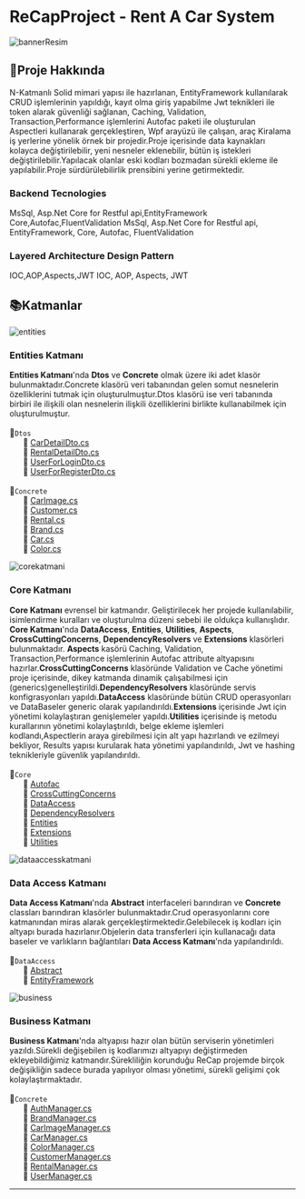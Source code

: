 # ReCapProject - Rent A Car System

![bannerResim](https://i.ibb.co/JyvYYdJ/Ads-z-tasar-m.png)

## :pushpin:Proje Hakkında
N-Katmanlı Solid mimari yapısı ile hazırlanan, EntityFramework kullanılarak CRUD işlemlerinin yapıldığı, kayıt olma giriş yapabilme Jwt teknikleri ile token alarak güvenliği sağlanan, Caching, Validation, Transaction,Performance işlemlerini Autofac paketi ile oluşturulan Aspectleri kullanarak gerçekleştiren, Wpf arayüzü ile çalışan, araç Kiralama iş yerlerine yönelik örnek bir projedir.Proje içerisinde data kaynakları kolayca değiştirilebilir, yeni nesneler eklenebilir, bütün iş istekleri değiştirilebilir.Yapılacak olanlar eski kodları bozmadan sürekli ekleme ile yapılabilir.Proje sürdürülebilirlik prensibini yerine getirmektedir.

### Backend Tecnologies
MsSql, Asp.Net Core for Restful api,EntityFramework Core,Autofac,FluentValidation
MsSql, Asp.Net Core for Restful api, EntityFramework, Core, Autofac, FluentValidation
### Layered Architecture Design Pattern
IOC,AOP,Aspects,JWT
IOC, AOP, Aspects, JWT

## :books:Katmanlar
![entities](https://i.ibb.co/LJn8Y9X/Ads-z-tasar-m.jpg)

### Entities Katmanı
**Entities Katmanı**'nda **Dtos** ve **Concrete** olmak üzere iki adet klasör bulunmaktadır.Concrete klasörü veri tabanından gelen somut nesnelerin özelliklerini tutmak için oluşturulmuştur.Dtos klasörü ise veri tabanında birbiri ile ilişkili olan nesnelerin ilişkili özelliklerini birlikte kullanabilmek için oluşturulmuştur.
<br><br>:file_folder:`Dtos`  
&nbsp;&nbsp;&nbsp;&nbsp;&nbsp;&nbsp;:page_facing_up: [CarDetailDto.cs](https://github.com/atakanreyhanioglu/ReCapSolution/blob/master/Entities/DTOs/CarDetailDto.cs) 
<br>&nbsp;&nbsp;&nbsp;&nbsp;&nbsp;&nbsp;:page_facing_up: [RentalDetailDto.cs](https://github.com/atakanreyhanioglu/ReCapSolution/blob/master/Entities/DTOs/RentalDetailDto.cs) 
<br>&nbsp;&nbsp;&nbsp;&nbsp;&nbsp;&nbsp;:page_facing_up: [UserForLoginDto.cs](https://github.com/atakanreyhanioglu/ReCapSolution/blob/master/Entities/DTOs/UserForLoginDto.cs) 
<br>&nbsp;&nbsp;&nbsp;&nbsp;&nbsp;&nbsp;:page_facing_up: [UserForRegisterDto.cs](https://github.com/atakanreyhanioglu/ReCapSolution/blob/master/Entities/DTOs/UserForRegisterDto.cs) 
<br> <br> :file_folder:`Concrete`  
&nbsp;&nbsp;&nbsp;&nbsp;&nbsp;&nbsp;:page_facing_up: [CarImage.cs](https://github.com/atakanreyhanioglu/ReCapSolution/blob/master/Entities/Concrete/CarImage.cs) 
<br>&nbsp;&nbsp;&nbsp;&nbsp;&nbsp;&nbsp;:page_facing_up: [Customer.cs](https://github.com/atakanreyhanioglu/ReCapSolution/blob/master/Entities/Concrete/Customer.cs) 
<br>&nbsp;&nbsp;&nbsp;&nbsp;&nbsp;&nbsp;:page_facing_up: [Rental.cs](https://github.com/atakanreyhanioglu/ReCapSolution/blob/master/Entities/Concrete/Rental.cs) 
<br>&nbsp;&nbsp;&nbsp;&nbsp;&nbsp;&nbsp;:page_facing_up: [Brand.cs](https://github.com/atakanreyhanioglu/ReCapSolution/blob/master/Entities/Concrete/Brand.cs)  
&nbsp;&nbsp;&nbsp;&nbsp;&nbsp;&nbsp;:page_facing_up: [Car.cs](https://github.com/atakanreyhanioglu/ReCapSolution/blob/master/Entities/Concrete/Car.cs)  
&nbsp;&nbsp;&nbsp;&nbsp;&nbsp;&nbsp;:page_facing_up: [Color.cs](https://github.com/atakanreyhanioglu/ReCapSolution/blob/master/Entities/Concrete/Color.cs)  

![corekatmani](https://i.ibb.co/0npPtyq/Ads-z-tasar-m-1.jpg)
###  Core Katmanı
**Core Katmanı** evrensel bir katmandır. Geliştirilecek her projede kullanılabilir, isimlendirme kuralları ve oluşturulma düzeni sebebi ile oldukça kullanışlıdır. **Core Katmanı**'nda **DataAccess**, **Entities**, **Utilities**, **Aspects**, **CrossCuttingConcerns**, **DependencyResolvers** ve **Extensions** klasörleri bulunmaktadır.
**Aspects** kasörü Caching, Validation, Transaction,Performance işlemlerinin Autofac attribute altyapısını hazırlar.**CrossCuttingConcerns** klasöründe Validation ve Cache yönetimi proje içerisinde, dikey katmanda dinamik çalışabilmesi için (generics)genelleştirildi.**DependencyResolvers** klasöründe servis konfigrasyonları yapıldı.**DataAccess** klasöründe bütün CRUD operasyonları ve DataBaseler generic olarak yapılandırıldı.**Extensions** içerisinde Jwt için yönetimi kolaylaştıran genişlemeler yapıldı.**Utilities** içerisinde iş metodu kurallarının yönetimi kolaylaştırıldı, belge ekleme işlemleri kodlandı,Aspectlerin araya girebilmesi için alt yapı hazırlandı ve ezilmeyi bekliyor, Results yapısı kurularak hata yönetimi yapılandırıldı, Jwt ve hashing teknikleriyle güvenlik yapılandırıldı.
<br> <br> :file_folder:`Core`  
&nbsp;&nbsp;&nbsp;&nbsp;&nbsp;&nbsp;:page_facing_up: [Autofac](https://github.com/atakanreyhanioglu/ReCapSolution/tree/master/Core/Aspects/Autofac) 
<br>&nbsp;&nbsp;&nbsp;&nbsp;&nbsp;&nbsp;:page_facing_up: [CrossCuttingConcerns](https://github.com/atakanreyhanioglu/ReCapSolution/tree/master/Core/CrossCuttingConcerns) 
<br>&nbsp;&nbsp;&nbsp;&nbsp;&nbsp;&nbsp;:page_facing_up: [DataAccess](https://github.com/atakanreyhanioglu/ReCapSolution/tree/master/Core/DataAccess) 
<br>&nbsp;&nbsp;&nbsp;&nbsp;&nbsp;&nbsp;:page_facing_up: [DependencyResolvers](https://github.com/atakanreyhanioglu/ReCapSolution/tree/master/Core/DependencyResolvers)  
&nbsp;&nbsp;&nbsp;&nbsp;&nbsp;&nbsp;:page_facing_up: [Entities](https://github.com/atakanreyhanioglu/ReCapSolution/tree/master/Core/Entities)  
&nbsp;&nbsp;&nbsp;&nbsp;&nbsp;&nbsp;:page_facing_up: [Extensions](https://github.com/atakanreyhanioglu/ReCapSolution/tree/master/Core/Extensions)  
&nbsp;&nbsp;&nbsp;&nbsp;&nbsp;&nbsp;:page_facing_up: [Utilities](https://github.com/atakanreyhanioglu/ReCapSolution/tree/master/Core/Utilities)  

![dataaccesskatmani](https://i.ibb.co/BgJVzpy/Data-Access.jpg)
###  Data Access Katmanı
**Data Access Katmanı**'nda **Abstract** interfaceleri barındıran ve **Concrete** classları barındıran klasörler bulunmaktadır.Crud operasyonlarını core katmanından miras alarak gerçekleştirmektedir.Gelebilecek iş kodları için altyapı burada hazırlanır.Objelerin data transferleri için kullanacağı data baseler ve varlıkların bağlantıları **Data Access Katmanı**'nda yapılandırıldı.
<br> <br> :file_folder:`DataAccess` 
<br>&nbsp;&nbsp;&nbsp;&nbsp;&nbsp;&nbsp;:page_facing_up: [Abstract](https://github.com/atakanreyhanioglu/ReCapSolution/tree/master/DataAccess/Abstract)  
&nbsp;&nbsp;&nbsp;&nbsp;&nbsp;&nbsp;:page_facing_up: [EntityFramework](https://github.com/atakanreyhanioglu/ReCapSolution/tree/master/DataAccess/Concrete/EntityFramework)  

![business](https://i.ibb.co/nmb6m8y/Data-Access.png)
###  Business Katmanı
**Business Katmanı**'nda altyapısı hazır olan bütün serviserin yönetimleri yazıldı.Sürekli değişebilen iş kodlarımızı altyapıyı değiştirmeden ekleyebildiğimiz katmandır.Sürekliliğin korunduğu ReCap projemde birçok değişikliğin sadece burada yapılıyor olması yönetimi, sürekli gelişimi çok kolaylaştırmaktadır.
<br> <br> :file_folder:`Concrete`
<br>&nbsp;&nbsp;&nbsp;&nbsp;&nbsp;&nbsp;:page_facing_up: [AuthManager.cs](https://github.com/atakanreyhanioglu/ReCapSolution/blob/master/Business/Concrete/AuthManager.cs)
<br> &nbsp;&nbsp;&nbsp;&nbsp;&nbsp;&nbsp;:page_facing_up: [BrandManager.cs](https://github.com/atakanreyhanioglu/ReCapSolution/blob/master/Business/Concrete/BrandManager.cs)
<br> &nbsp;&nbsp;&nbsp;&nbsp;&nbsp;&nbsp;:page_facing_up: [CarImageManager.cs](https://github.com/atakanreyhanioglu/ReCapSolution/blob/master/Business/Concrete/CarImageManager.cs)
<br> &nbsp;&nbsp;&nbsp;&nbsp;&nbsp;&nbsp;:page_facing_up: [CarManager.cs](https://github.com/atakanreyhanioglu/ReCapSolution/blob/master/Business/Concrete/CarManager.cs)
<br>&nbsp;&nbsp;&nbsp;&nbsp;&nbsp;&nbsp;:page_facing_up: [ColorManager.cs](https://github.com/atakanreyhanioglu/ReCapSolution/blob/master/Business/Concrete/ColorManager.cs)
<br>&nbsp;&nbsp;&nbsp;&nbsp;&nbsp;&nbsp;:page_facing_up: [CustomerManager.cs](https://github.com/atakanreyhanioglu/ReCapSolution/blob/master/Business/Concrete/CustomerManager.cs)
<br>&nbsp;&nbsp;&nbsp;&nbsp;&nbsp;&nbsp;:page_facing_up: [RentalManager.cs](https://github.com/atakanreyhanioglu/ReCapSolution/blob/master/Business/Concrete/RentalManager.cs)
<br>&nbsp;&nbsp;&nbsp;&nbsp;&nbsp;&nbsp;:page_facing_up: [UserManager.cs](https://github.com/atakanreyhanioglu/ReCapSolution/blob/master/Business/Concrete/UserManager.cs)

* * *


